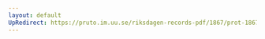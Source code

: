 ```yaml
---
layout: default
UpRedirect: https://pruto.im.uu.se/riksdagen-records-pdf/1867/prot-1867--fk--313/prot-1867--fk--313_007.pdf
---
```

